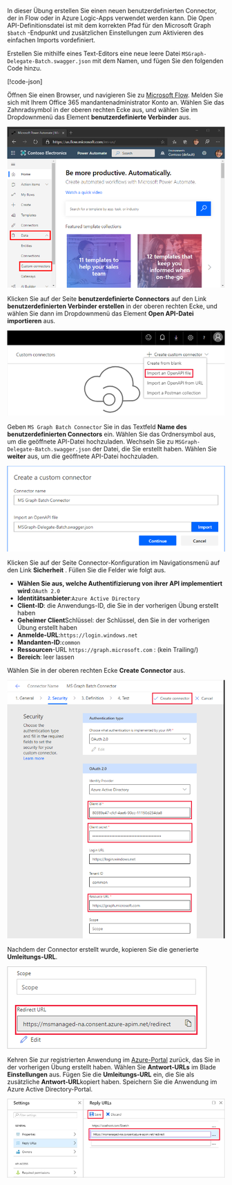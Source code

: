 <!-- markdownlint-disable MD002 MD041 -->

In dieser Übung erstellen Sie einen neuen benutzerdefinierten Connector, der in Flow oder in Azure Logic-Apps verwendet werden kann. Die Open API-Definitionsdatei ist mit dem korrekten Pfad für den Microsoft Graph `$batch` -Endpunkt und zusätzlichen Einstellungen zum Aktivieren des einfachen Imports vordefiniert.

Erstellen Sie mithilfe eines Text-Editors eine neue leere Datei `MSGraph-Delegate-Batch.swagger.json` mit dem Namen, und fügen Sie den folgenden Code hinzu.

[!code-json[](../LabFiles/MSGraph-Delegate-Batch.swagger.json)]

Öffnen Sie einen Browser, und navigieren Sie zu [Microsoft Flow](https://flow.microsoft.com). Melden Sie sich mit Ihrem Office 365 mandantenadministrator Konto an. Wählen Sie das Zahnradsymbol in der oberen rechten Ecke aus, und wählen Sie im Dropdownmenü das Element **benutzerdefinierte Verbinder** aus.

![Ein Screenshot des Dropdownmenüs in Microsoft Flow](./images/flow-conn1.png)

Klicken Sie auf der Seite **benutzerdefinierte Connectors** auf den Link **benutzerdefinierten Verbinder erstellen** in der oberen rechten Ecke, und wählen Sie dann im Dropdownmenü das Element **Open API-Datei importieren** aus.

 ![Ein Screenshot des Dropdownmenüs zum Erstellen eines benutzerdefinierten Connectors in Microsoft Flow](./images/flow-conn2.png)

Geben `MS Graph Batch Connector` Sie in das Textfeld **Name des benutzerdefinierten Connectors** ein. Wählen Sie das Ordnersymbol aus, um die geöffnete API-Datei hochzuladen. Wechseln Sie zu `MSGraph-Delegate-Batch.swagger.json` der Datei, die Sie erstellt haben. Wählen Sie **weiter** aus, um die geöffnete API-Datei hochzuladen.

 ![Ein Screenshot des Dialogfelds "benutzerdefinierten Connector erstellen"](./images/flow-conn3.png)

Klicken Sie auf der Seite Connector-Konfiguration im Navigationsmenü auf den Link **Sicherheit** . Füllen Sie die Felder wie folgt aus.

- **Wählen Sie aus, welche Authentifizierung von ihrer API implementiert wird**:`OAuth 2.0`
- **Identitätsanbieter**:`Azure Active Directory`
- **Client-ID**: die Anwendungs-ID, die Sie in der vorherigen Übung erstellt haben
- **Geheimer Client**Schlüssel: der Schlüssel, den Sie in der vorherigen Übung erstellt haben
- **Anmelde-URL**:`https://login.windows.net`
- **Mandanten-ID**:`common`
- **Ressourcen**-URL `https://graph.microsoft.com` : (kein Trailing/)
- **Bereich**: leer lassen

Wählen Sie in der oberen rechten Ecke **Create Connector** aus.

![Ein Screenshot der Registerkarte "Sicherheit" in der Connector-Konfiguration](./images/flow-conn4.png)

Nachdem der Connector erstellt wurde, kopieren Sie die generierte **Umleitungs-URL**.

![Ein Screenshot der generierten Umleitungs-URL](./images/flow-conn5.png)

Kehren Sie zur registrierten Anwendung im [Azure-Portal](https://aad.portal.azure.com) zurück, das Sie in der vorherigen Übung erstellt haben. Wählen Sie **Antwort-URLs** im Blade **Einstellungen** aus. Fügen Sie die **Umleitungs-URL** ein, die Sie als zusätzliche **Antwort-URL**kopiert haben. Speichern Sie die Anwendung im Azure Active Directory-Portal.

![Ein Screenshot des Blatts "Antwort-URLs" im Azure-Portal](./images/flow-conn6.png)
